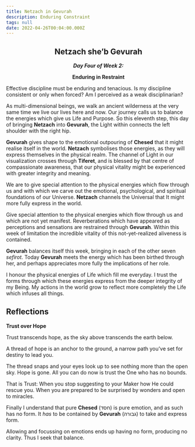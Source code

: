 ```yaml
---
title: Netzach in Gevurah
description: Enduring Constraint
tags: null
date: 2022-04-26T00:04:00.000Z
---
```


<div style="font-weight: bold; text-align:center">
<h2>Netzach she’b Gevurah</h2>
<i>Day Four of Week 2:</i>
<p>Enduring in Restraint</p>

</div>

<div class="abstract">

Effective discipline must be enduring and tenacious. Is my discipline consistent or only when forced? Am I perceived as a weak disciplinarian?

</div>

As multi-dimensional beings, we walk an ancient wilderness at the very same time we live our lives here and now. Our journey calls us to balance the energies which give us Life and Purpose. So this eleventh step, this day of bringing **Netzach** into **Gevurah**, the Light within connects the left shoulder with the right hip.

**Gevurah** gives shape to the emotional outpouring of **Chesed** that it might realise itself in the world. **Netzach** symbolises those energies, as they will express themselves in the physical realm. The channel of Light in our visualization crosses through **Tiferet**, and is blessed by that centre of compassionate awareness, that our physical vitality might be experienced with greater integrity and meaning.

We are to give special attention to the physical energies which flow through us and with which we carve out the emotional, psychological, and spiritual foundations of our Universe. **Netzach** channels the Universal that It might more fully express in the world.

Give special attention to the physical energies which flow through us and which are not yet manifest. Reverberations which have appeared as perceptions and sensations are restrained through **Gevurah**. Within this week of limitation the incredible vitality of this not-yet-realized aliveness is contained.

**Gevurah** balances itself this week, bringing in each of the other seven _sefirot_. Today **Gevurah** meets the energy which has been birthed through her, and perhaps appreciates more fully the implications of her role.

<div class="abstract">

I honour the physical energies of Life which fill me everyday. I trust the forms through which these energies express from the deeper integrity of my Being. My actions in the world grow to reflect more completely the Life which infuses all things.
</div>

## Reflections

**Trust over Hope**

<div class="note">

Trust transcends hope, as the sky above transcends the earth below.

A thread of hope is an anchor to the ground, a narrow path you’ve set for destiny to lead you.

The thread snaps and your eyes look up to see nothing more than the open sky. Hope is gone. All you can do now is trust the One who has no bounds.

That is Trust: When you stop suggesting to your Maker how He could rescue you. When you are prepared to be surprised by wonders and open to miracles.

<div class='note'>

Finally I understand that pure **Chesed** (חסד) is pure emotion, and as such has no form. It _has_ to be contained by **Gevurah** (גבורה) to take and express form.

Allowing and focussing on emotions ends up having no form, producing no clarity. Thus I seek that balance.

</div>
